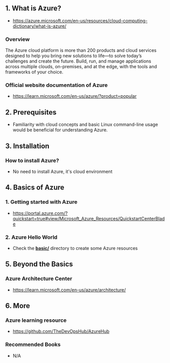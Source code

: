 ## 1. What is Azure?

- https://azure.microsoft.com/en-us/resources/cloud-computing-dictionary/what-is-azure/

### Overview

The Azure cloud platform is more than 200 products and cloud services designed to help you bring new solutions to life—to solve today’s challenges and create the future. Build, run, and manage applications across multiple clouds, on-premises, and at the edge, with the tools and frameworks of your choice.


### Official website documentation of Azure

- https://learn.microsoft.com/en-us/azure/?product=popular

## 2. Prerequisites

- Familiarity with cloud concepts and basic Linux command-line usage would be beneficial for understanding Azure.

## 3. Installation

### How to install Azure?

- No need to install Azure, it's cloud environment

## 4. Basics of Azure

### 1. Getting started with Azure

- https://portal.azure.com/?quickstart=true#view/Microsoft_Azure_Resources/QuickstartCenterBlade

### 2. Azure Hello World

- Check the [**basic/**](./basic/) directory to create some Azure resources

## 5. Beyond the Basics

### Azure Architecture Center

- https://learn.microsoft.com/en-us/azure/architecture/

## 6. More

### Azure learning resource

- https://github.com/TheDevOpsHub/AzureHub

### Recommended Books

- N/A
